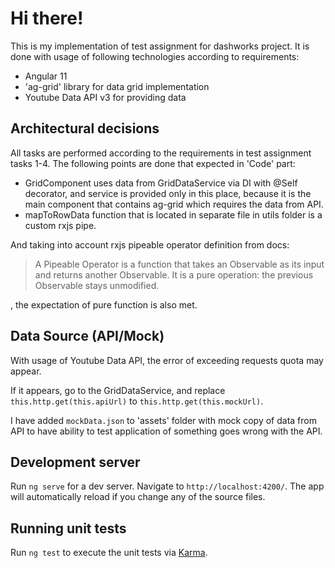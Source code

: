# Hi there!

This is my implementation of test assignment for dashworks project.
It is done with usage of following technologies according to requirements: 

 - Angular 11
 - 'ag-grid' library for data grid implementation
 - Youtube Data API v3 for providing data

## Architectural decisions
All tasks are performed according to the requirements in test assignment tasks 1-4.
The following points are done that expected in 'Code' part:
-   GridComponent uses data from GridDataService via DI with @Self decorator, and service is provided only in this place, because it is the main component that contains ag-grid which requires the data from API.
- mapToRowData function that is located in separate file in utils folder is a custom rxjs pipe. 

And taking into account rxjs pipeable operator definition from docs: 
> A Pipeable Operator is a function that takes an Observable as its
> input and returns another Observable. It is a pure operation: the
> previous Observable stays unmodified.
 
, the expectation of pure function is also met.
 

## Data Source (API/Mock)

With usage of Youtube Data API, the error of exceeding requests quota may appear.

If it appears, go to the GridDataService, and replace `this.http.get(this.apiUrl)` to `this.http.get(this.mockUrl)`.

I have added `mockData.json` to 'assets' folder with mock copy of data from API to have ability to test application of something goes wrong with the API.


## Development server

Run `ng serve` for a dev server. Navigate to `http://localhost:4200/`. The app will automatically reload if you change any of the source files.

## Running unit tests

Run `ng test` to execute the unit tests via [Karma](https://karma-runner.github.io).
